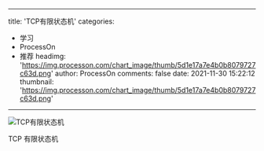 
---
title: 'TCP有限状态机'
categories: 
 - 学习
 - ProcessOn
 - 推荐
headimg: 'https://img.processon.com/chart_image/thumb/5d1e17a7e4b0b8079727c63d.png'
author: ProcessOn
comments: false
date: 2021-11-30 15:22:12
thumbnail: 'https://img.processon.com/chart_image/thumb/5d1e17a7e4b0b8079727c63d.png'
---

<div>   
<img class="thumb" alt="TCP有限状态机" src="https://img.processon.com/chart_image/thumb/5d1e17a7e4b0b8079727c63d.png" referrerpolicy="no-referrer">
<p>TCP 有限状态机 </p>  
</div>
            